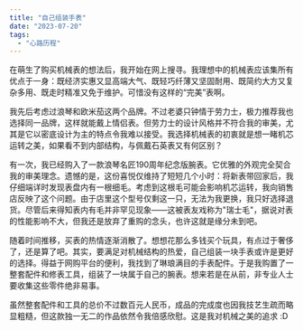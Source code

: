 ```yaml
---
title: "自己组装手表"
date: "2023-07-20"
tags: 
  - "心路历程"
---
```


在萌生了购买机械表的想法后，我开始在网上搜寻。我理想中的机械表应该集所有优点于一身：既经济实惠又显高端大气、既轻巧纤薄又坚固耐用、既简约大方又复杂多用、既走时精准又免于维护。可惜没有这样的“完美”表啊。

我先后考虑过浪琴和欧米茄这两个品牌。不过老婆只钟情于劳力士，极力推荐我也选择同一品牌，这样就能戴上情侣表。但劳力士的设计风格并不符合我的审美，尤其是它以密底设计为主的特点令我难以接受。我选择机械表的初衷就是想一睹机芯运转之美，如果看不到内部结构，与佩戴石英表又有何区别？

有一次，我已经购入了一款浪琴名匠190周年纪念版腕表。它优雅的外观完全契合我的审美理念。遗憾的是，这份喜悦仅维持了短短几个小时：将新表带回家后，我仔细端详时发现表盘内有一根细毛。考虑到这根毛可能会影响机芯运转，我向销售店反映了这个问题。由于店里这个型号仅剩这一只，无法为我更换，我只好选择退货。尽管后来得知表内有毛并非罕见现象——这被表友戏称为"瑞士毛"，据说对表的性能影响不大，但我还是放弃了重购的念头，也许这就是缘分未到吧。

随着时间推移，买表的热情逐渐消散了。想想花那么多钱买个玩具，有点过于奢侈了，还是算了吧。其实，要满足对机械结构的热爱，自己组装一块手表或许是更好的选择。得益于网购平台的便利，我找到了琳琅满目的手表配件。于是我购置了一整套配件和修表工具，组装了一块属于自己的腕表。想来若是在从前，非专业人士要收集这些零件绝非易事。

虽然整套配件和工具的总价不过数百元人民币，成品的完成度也因我技艺生疏而略显粗糙，但这款独一无二的作品依然令我倍感欣慰。这是我对机械之美的追求 :D
